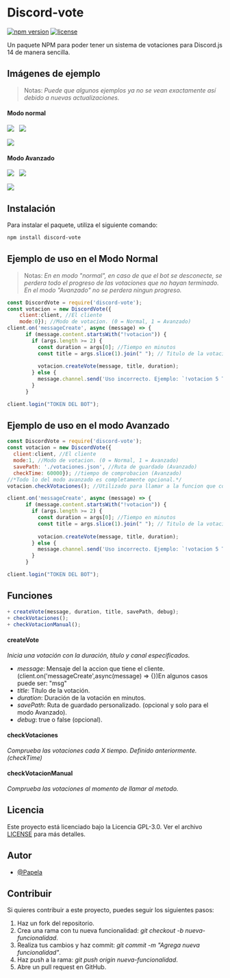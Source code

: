 # Discord-vote

[![npm version](https://img.shields.io/npm/v/discord-vote.svg)](https://www.npmjs.com/package/discord-vote)
[![license](https://img.shields.io/npm/l/discord-vote.svg)](https://github.com/Papela/discord-vote/blob/main/LICENSE)

Un paquete NPM para poder tener un sistema de votaciones para Discord.js 14 de manera sencilla.

## Imágenes de ejemplo
> Notas: _Puede que algunos ejemplos ya no se vean exactamente así debido a nuevas actualizaciones._
#### Modo normal
<img src="https://i.ibb.co/CMSN2Pj/image.png" />&nbsp; &nbsp;<img src="https://i.ibb.co/8sRXFcq/image.png" />

<img src="https://i.ibb.co/BCGCFhx/image.png" />

#### Modo Avanzado
<img src="https://i.ibb.co/54xJY5n/image.png" />&nbsp; &nbsp;<img src="https://i.ibb.co/StQF81G/image.png" />

<img src="https://i.ibb.co/T8B3nhs/image.png" />

## Instalación

Para instalar el paquete, utiliza el siguiente comando:

```bash
npm install discord-vote
```

## Ejemplo de uso en el Modo Normal
> Notas: _En en modo "normal", en caso de que el bot se desconecte, se perdera todo el progreso de las votaciones que no hayan terminado. En el modo "Avanzado" no se perdera ningun progreso._
```javascript
const DiscordVote = require('discord-vote');
const votacion = new DiscordVote({
    client:client, //El cliente
    mode:0}); //Modo de votacion. (0 = Normal, 1 = Avanzado)
client.on('messageCreate', async (message) => {
      if (message.content.startsWith("!votacion")) {
        if (args.length >= 2) {
          const duration = args[0]; //Tiempo en minutos
          const title = args.slice(1).join(" "); // Titulo de la votacion
  
          votacion.createVote(message, title, duration);
        } else {
          message.channel.send('Uso incorrecto. Ejemplo: `!votacion 5 Titulo`');
        }
      }

client.login("TOKEN DEL BOT");
```

## Ejemplo de uso en el modo Avanzado

```javascript
const DiscordVote = require('discord-vote');
const votacion = new DiscordVote({
  client:client, //El cliente
  mode:1, //Modo de votacion. (0 = Normal, 1 = Avanzado)
  savePath: './votaciones.json', //Ruta de guardado (Avanzado)
  checkTime: 60000}); //tiempo de comprobacion (Avanzado)
//*Todo lo del modo avanzado es completamente opcional.*/
votacion.checkVotaciones(); //Utilizado para llamar a la funcion que comprueba las votaciones usando checkTime (por defeto 1 Minuto). *Necesario al usar el modo avanzado

client.on('messageCreate', async (message) => {
      if (message.content.startsWith("!votacion")) {
        if (args.length >= 2) {
          const duration = args[0]; //Tiempo en minutos
          const title = args.slice(1).join(" "); // Titulo de la votacion
  
          votacion.createVote(message, title, duration);
        } else {
          message.channel.send('Uso incorrecto. Ejemplo: `!votacion 5 Titulo`');
        }
      }

client.login("TOKEN DEL BOT");
```

## Funciones
```javascript
+ createVote(message, duration, title, savePath, debug);
+ checkVotaciones();
+ checkVotacionManual();
```
#### createVote
_Inicia una votación con la duración, título y canal especificados._
- *message*: Mensaje del la accion que tiene el cliente. (client.on('messageCreate',async(message) => {})En algunos casos puede ser: "msg"
- *title*: Título de la votación.
- *duration*: Duración de la votación en minutos.
- *savePath*: Ruta de guardado personalizado. (opcional y solo para el modo Avanzado).
- *debug*: true o false (opcional).
#### checkVotaciones
_Comprueba las votaciones cada X tiempo. Definido anteriormente. (checkTime)_
#### checkVotacionManual
_Comprueba las votaciones al momento de llamar al metodo._

## Licencia
Este proyecto está licenciado bajo la Licencia GPL-3.0. Ver el archivo [LICENSE](https://github.com/Papela/discord-vote/blob/main/LICENSE) para más detalles.

## Autor
+ [@Papela](https://github.com/Papela)

## Contribuir
Si quieres contribuir a este proyecto, puedes seguir los siguientes pasos:
1. Haz un fork del repositorio.
2. Crea una rama con tu nueva funcionalidad: *git checkout -b nueva-funcionalidad*.
3. Realiza tus cambios y haz commit: *git commit -m "Agrega nueva funcionalidad"*.
4. Haz push a la rama: *git push origin nueva-funcionalidad*.
5. Abre un pull request en GitHub.
